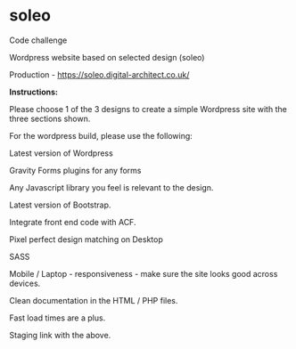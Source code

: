 # soleo

Code challenge

Wordpress website based on selected design (soleo)

Production - https://soleo.digital-architect.co.uk/

**Instructions:**

Please choose 1 of the 3 designs to create a simple Wordpress site with the three sections shown. 

For the wordpress build, please use the following:

Latest version of Wordpress

Gravity Forms plugins for any forms

Any Javascript library you feel is relevant to the design.

Latest version of Bootstrap.

Integrate front end code with ACF.

Pixel perfect design matching on Desktop 

SASS

Mobile / Laptop -  responsiveness - make sure the site looks good across devices.

Clean documentation in the HTML / PHP files.

Fast load times are a plus.

Staging link with the above.
